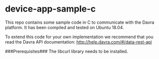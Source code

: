 # device-app-sample-c
This repo contains some sample code in C to communicate with the Davra platform. It has been compiled and tested on Ubuntu 18.04.

To extend this code for your own implementation we recommend that you read the Davra API documentation:
http://help.davra.com/#/data-rest-api

###Prerequisites###
The libcurl library needs to be installed.
